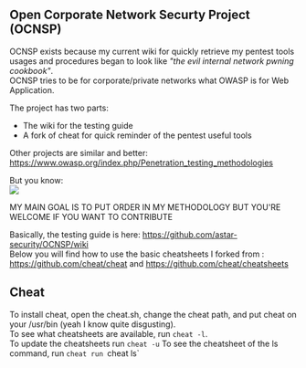 Open Corporate Network Securty Project (OCNSP)
----------------------------------------------
OCNSP exists because my current wiki for quickly retrieve my pentest tools usages and procedures began to look like _"the evil internal network pwning cookbook"_.  
OCNSP tries to be for corporate/private networks what OWASP is for Web Application.  

The project has two parts:
* The wiki for the testing guide
* A fork of cheat for quick reminder of the pentest useful tools

Other projects are similar and better: https://www.owasp.org/index.php/Penetration_testing_methodologies  

But you know:  
![](https://imgs.xkcd.com/comics/standards.png)

MY MAIN GOAL IS TO PUT ORDER IN MY METHODOLOGY BUT YOU'RE WELCOME IF YOU WANT TO CONTRIBUTE  

Basically, the testing guide is here: https://github.com/astar-security/OCNSP/wiki  
Below you will find how to use the basic cheatsheets I forked from : https://github.com/cheat/cheat and https://github.com/cheat/cheatsheets  

## Cheat
To install cheat, open the cheat.sh, change the cheat path, and put cheat on your /usr/bin (yeah I know quite disgusting).  
To see what cheatsheets are available, run `cheat -l`.  
To update the cheatsheets run `cheat -u`
To see the cheatsheet of the ls command, run `cheat run `cheat ls`  

